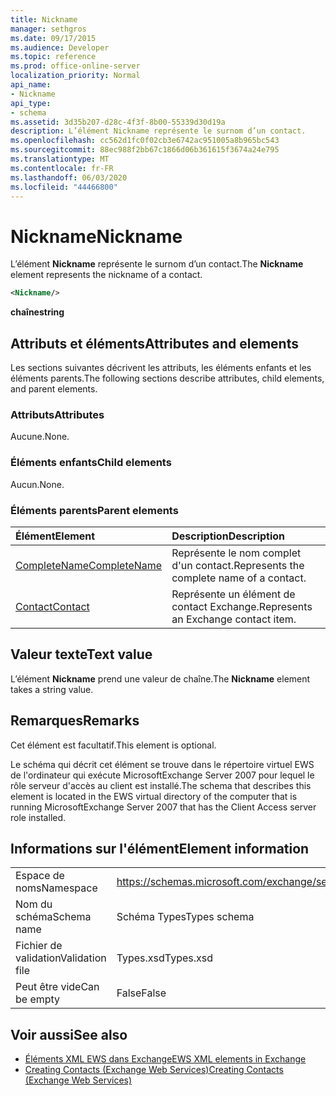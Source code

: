 ```yaml
---
title: Nickname
manager: sethgros
ms.date: 09/17/2015
ms.audience: Developer
ms.topic: reference
ms.prod: office-online-server
localization_priority: Normal
api_name:
- Nickname
api_type:
- schema
ms.assetid: 3d35b207-d28c-4f3f-8b00-55339d30d19a
description: L’élément Nickname représente le surnom d’un contact.
ms.openlocfilehash: cc562d1fc0f02cb3e6742ac951005a8b965bc543
ms.sourcegitcommit: 88ec988f2bb67c1866d06b361615f3674a24e795
ms.translationtype: MT
ms.contentlocale: fr-FR
ms.lasthandoff: 06/03/2020
ms.locfileid: "44466800"
---
```

# <a name="nickname"></a><span data-ttu-id="1db03-103">Nickname</span><span class="sxs-lookup"><span data-stu-id="1db03-103">Nickname</span></span>

<span data-ttu-id="1db03-104">L’élément **Nickname** représente le surnom d’un contact.</span><span class="sxs-lookup"><span data-stu-id="1db03-104">The **Nickname** element represents the nickname of a contact.</span></span> 
  
```xml
<Nickname/>
```

<span data-ttu-id="1db03-105">**chaîne**</span><span class="sxs-lookup"><span data-stu-id="1db03-105">**string**</span></span>

## <a name="attributes-and-elements"></a><span data-ttu-id="1db03-106">Attributs et éléments</span><span class="sxs-lookup"><span data-stu-id="1db03-106">Attributes and elements</span></span>

<span data-ttu-id="1db03-107">Les sections suivantes décrivent les attributs, les éléments enfants et les éléments parents.</span><span class="sxs-lookup"><span data-stu-id="1db03-107">The following sections describe attributes, child elements, and parent elements.</span></span>
  
### <a name="attributes"></a><span data-ttu-id="1db03-108">Attributs</span><span class="sxs-lookup"><span data-stu-id="1db03-108">Attributes</span></span>

<span data-ttu-id="1db03-109">Aucune.</span><span class="sxs-lookup"><span data-stu-id="1db03-109">None.</span></span>
  
### <a name="child-elements"></a><span data-ttu-id="1db03-110">Éléments enfants</span><span class="sxs-lookup"><span data-stu-id="1db03-110">Child elements</span></span>

<span data-ttu-id="1db03-111">Aucun.</span><span class="sxs-lookup"><span data-stu-id="1db03-111">None.</span></span>
  
### <a name="parent-elements"></a><span data-ttu-id="1db03-112">Éléments parents</span><span class="sxs-lookup"><span data-stu-id="1db03-112">Parent elements</span></span>

|<span data-ttu-id="1db03-113">**Élément**</span><span class="sxs-lookup"><span data-stu-id="1db03-113">**Element**</span></span>|<span data-ttu-id="1db03-114">**Description**</span><span class="sxs-lookup"><span data-stu-id="1db03-114">**Description**</span></span>|
|:-----|:-----|
|[<span data-ttu-id="1db03-115">CompleteName</span><span class="sxs-lookup"><span data-stu-id="1db03-115">CompleteName</span></span>](completename.md) <br/> |<span data-ttu-id="1db03-116">Représente le nom complet d'un contact.</span><span class="sxs-lookup"><span data-stu-id="1db03-116">Represents the complete name of a contact.</span></span>  <br/> |
|[<span data-ttu-id="1db03-117">Contact</span><span class="sxs-lookup"><span data-stu-id="1db03-117">Contact</span></span>](contact.md) <br/> |<span data-ttu-id="1db03-118">Représente un élément de contact Exchange.</span><span class="sxs-lookup"><span data-stu-id="1db03-118">Represents an Exchange contact item.</span></span>  <br/> |
   
## <a name="text-value"></a><span data-ttu-id="1db03-119">Valeur texte</span><span class="sxs-lookup"><span data-stu-id="1db03-119">Text value</span></span>

<span data-ttu-id="1db03-120">L’élément **Nickname** prend une valeur de chaîne.</span><span class="sxs-lookup"><span data-stu-id="1db03-120">The **Nickname** element takes a string value.</span></span> 
  
## <a name="remarks"></a><span data-ttu-id="1db03-121">Remarques</span><span class="sxs-lookup"><span data-stu-id="1db03-121">Remarks</span></span>

<span data-ttu-id="1db03-122">Cet élément est facultatif.</span><span class="sxs-lookup"><span data-stu-id="1db03-122">This element is optional.</span></span>
  
<span data-ttu-id="1db03-123">Le schéma qui décrit cet élément se trouve dans le répertoire virtuel EWS de l'ordinateur qui exécute MicrosoftExchange Server 2007 pour lequel le rôle serveur d'accès au client est installé.</span><span class="sxs-lookup"><span data-stu-id="1db03-123">The schema that describes this element is located in the EWS virtual directory of the computer that is running MicrosoftExchange Server 2007 that has the Client Access server role installed.</span></span>
  
## <a name="element-information"></a><span data-ttu-id="1db03-124">Informations sur l'élément</span><span class="sxs-lookup"><span data-stu-id="1db03-124">Element information</span></span>

|||
|:-----|:-----|
|<span data-ttu-id="1db03-125">Espace de noms</span><span class="sxs-lookup"><span data-stu-id="1db03-125">Namespace</span></span>  <br/> |https://schemas.microsoft.com/exchange/services/2006/types  <br/> |
|<span data-ttu-id="1db03-126">Nom du schéma</span><span class="sxs-lookup"><span data-stu-id="1db03-126">Schema name</span></span>  <br/> |<span data-ttu-id="1db03-127">Schéma Types</span><span class="sxs-lookup"><span data-stu-id="1db03-127">Types schema</span></span>  <br/> |
|<span data-ttu-id="1db03-128">Fichier de validation</span><span class="sxs-lookup"><span data-stu-id="1db03-128">Validation file</span></span>  <br/> |<span data-ttu-id="1db03-129">Types.xsd</span><span class="sxs-lookup"><span data-stu-id="1db03-129">Types.xsd</span></span>  <br/> |
|<span data-ttu-id="1db03-130">Peut être vide</span><span class="sxs-lookup"><span data-stu-id="1db03-130">Can be empty</span></span>  <br/> |<span data-ttu-id="1db03-131">False</span><span class="sxs-lookup"><span data-stu-id="1db03-131">False</span></span>  <br/> |
   
## <a name="see-also"></a><span data-ttu-id="1db03-132">Voir aussi</span><span class="sxs-lookup"><span data-stu-id="1db03-132">See also</span></span>

- [<span data-ttu-id="1db03-133">Éléments XML EWS dans Exchange</span><span class="sxs-lookup"><span data-stu-id="1db03-133">EWS XML elements in Exchange</span></span>](ews-xml-elements-in-exchange.md)
- [<span data-ttu-id="1db03-134">Creating Contacts (Exchange Web Services)</span><span class="sxs-lookup"><span data-stu-id="1db03-134">Creating Contacts (Exchange Web Services)</span></span>](https://msdn.microsoft.com/library/4845917e-70d1-481c-bbd7-011ec6571789%28Office.15%29.aspx)

